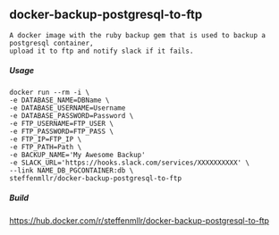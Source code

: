 ## docker-backup-postgresql-to-ftp

    A docker image with the ruby backup gem that is used to backup a postgresql container,
    upload it to ftp and notify slack if it fails.

##### Usage

```
docker run --rm -i \
-e DATABASE_NAME=DBName \
-e DATABASE_USERNAME=Username
-e DATABASE_PASSWORD=Password \
-e FTP_USERNAME=FTP_USER \
-e FTP_PASSWORD=FTP_PASS \
-e FTP_IP=FTP_IP \
-e FTP_PATH=Path \
-e BACKUP_NAME='My Awesome Backup'
-e SLACK_URL='https://hooks.slack.com/services/XXXXXXXXXX' \
--link NAME_DB_PGCONTAINER:db \
steffenmllr/docker-backup-postgresql-to-ftp
```

##### Build
https://hub.docker.com/r/steffenmllr/docker-backup-postgresql-to-ftp